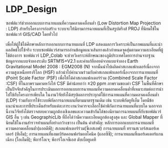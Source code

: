 # LDP_Design
ซอฟต์แวร์ช่วยออกแบบการฉายแผนที่ความคลาดเคลื่อนต่ำ (Low Distortion Map Projection : LDP) สำหรับโครงการก่อสร้าง ระบบจะให้นิยามการฉายแผนที่เป็นสรูปตริงส์ PROJ ที่นิยมใช้ในซอฟต์แวร์ GIS/CAD โดยทั่วไป<BR>

เพื่อให้ผู้ใช้ได้ศึกษาหลักการออกแบบการฉายแผนที่ LDP แสดงผลการวิเคราะห์เป็นภาพแผนที่และนำผลลัพธ์ไปใช้จริง ระบบซอฟต์แวร์สามารถอ่านข้อมูลแนวเส้นทางแล้วกำหนดจุดสุ่มตามความละเอียดที่ผู้ใช้ต้องการ ซอฟต์แวร์ LDP_Colab จะช่วยวิเคราะห์ลักษณะของภูมิประเทศโดยการอ่านจากฐานข้อมูลจากแบบจำลองระดับ SRTM15+V2.1 และค่าแก้ยีออยด์จากแบบจำลอง Earth Gravitational Model 2008 : EGM2008 (N) จากนั้นนำไปผลิตค่าสเกลแฟกเตอร์เนื่องจากความสูงเหนือทรงรีโลก (HSF) แล้วนำไปคำนวณร่วมกับค่าสเกลแฟกเตอร์เนื่องจากการฉายแผนที่ (Point Scale Factor :PSF) เพื่อให้ได้ค่าสเกลแฟกเตอร์ร่วม (Combined Scale Factor :CSF) ที่ในภาพรวมคาดหวังให้ CSF มีค่าน้อยกว่า ±20 ppm ภาพรวมของค่า CSF ในพื้นที่ศึกษาเป็นปัจจัยสำคัญในการประเมินผลการออกแบบการฉายแผนที่ความคลาดเคลื่อนต่ำที่เหมาะสมต่อการนำไปใช้กับโครงการเพียงใด ในงานวิจัยยังได้สรุปผลการประยุกต์ใช้การฉายแผนที่ความคลาดเคลื่อนต่ำ (LDP) ร่วมกับการใช้ระบบพิกัดการฉายแผนที่ตามมาตรฐานเดิม เช่น ระบบพิกัดยูทีเอ็ม โดยมีข้อแนะนำและการชี้ประเด็นสำหรับแต่ละภาระงานว่าควรจะเลือกใช้ค่าพิกัดการฉายแผนที่แบบใด นอกจากนี้งานวิจัยยังได้ตรวจสอบความถูกต้องเชิงเลขและความเข้ากันได้ของนิยามการฉายแผนที่กับซอฟต์แวร์ GIS อื่น ๆ เช่น GeographicLib ที่ถือได้ว่ามีความละเอียดถูกต้องสูงสุด และ Global Mapper ที่นิยมใช้ในงานสำรวจทำแผนที่อย่างกว้างขวาง เป็นต้น
คำสำคัญ: หลักการออกแบบการฉายแผนที่ความคลาดเคลื่อนต่ำ(แอลดีพี); สเกลแฟกเตอร์ร่วม(ซีเอสเอฟ) การฉายแผนที่         ทรานสเวอร์สเมอร์เคเตอร์ (ทีเอ็ม); การฉายแผนที่แลมเบิร์ตคอนฟอร์มอลโคนิค (แอลซีซี); การฉายแผนที่เมอร์เคเตอร์แกนเฉียง (โอเอ็มซี); พีอาร์โอเจ; พีอาร์โอเจซีเอส ดับเบิ้ลยูเคที
